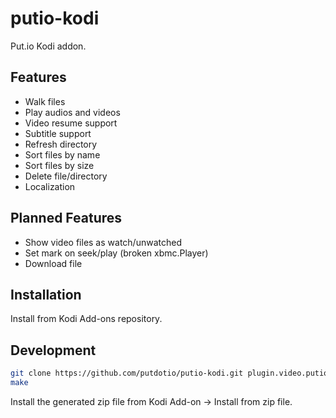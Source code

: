 # putio-kodi

Put.io Kodi addon.

## Features

- Walk files
- Play audios and videos
- Video resume support
- Subtitle support
- Refresh directory
- Sort files by name
- Sort files by size
- Delete file/directory
- Localization

## Planned Features

- Show video files as watch/unwatched
- Set mark on seek/play (broken xbmc.Player)
- Download file

## Installation

Install from Kodi Add-ons repository.

## Development

```sh
git clone https://github.com/putdotio/putio-kodi.git plugin.video.putio
make
```
Install the generated zip file from Kodi Add-on -> Install from zip file.
